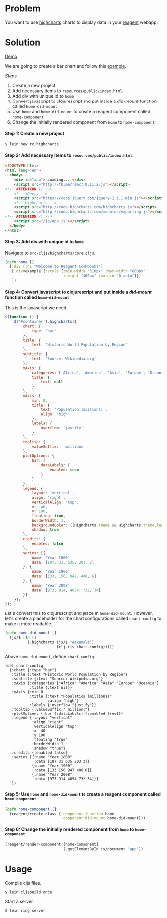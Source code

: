 # Problem

You want to use [highcharts](http://www.highcharts.com/) charts to display data in your [reagent](https://github.com/reagent-project/reagent) webapp.

# Solution

[Demo](http://rc-highcharts.s3-website-us-west-1.amazonaws.com/)

We are going to create a bar chart and follow this [example](http://jsfiddle.net/2ohatwcd/1/).

*Steps*

1. Create a new project
2. Add necessary items to `resources/public/index.html`
3. Add div with unique id to `home`
4. Convert javascript to clojurescript and put inside a *did-mount* function called `home-did-mount`
5. Use `home` and `home-did-mount` to create a reagent component called `home-component`
6. Change the initially rendered component from `home` to `home-component`

#### Step 1: Create a new project

```
$ lein new rc highcharts
```

#### Step 2: Add necessary items to `resources/public/index.html`

```html
<!DOCTYPE html>
<html lang="en">
  <body>
    <div id="app"> Loading... </div>
    <script src="http://fb.me/react-0.11.2.js"></script>
<!-- ATTENTION \/ -->
    <!-- jQuery -->
    <script src="https://code.jquery.com/jquery-2.1.1.min.js"></script>
    <!-- Highcharts -->
    <script src="http://code.highcharts.com/highcharts.js"></script>
    <script src="http://code.highcharts.com/modules/exporting.js"></script>
<!-- ATTENTION /\ -->
    <script src="/js/app.js"></script>
  </body>
</html>
```

#### Step 3: Add div with unique id to `home`

Navigate to `src/cljs/highcharts/core.cljs`.

```clojure
(defn home []
  [:div [:h1 "Welcome to Reagent Cookbook!"]
   [:div#example {:style {:min-width "310px" :max-width "800px" 
                          :height "400px" :margin "0 auto"}}]
   ])
```

#### Step 4: Convert javascript to clojurescript and put inside a *did-mount* function called `home-did-mount`

This is the javascript we need.

```javascript
$(function () {
    $('#container').highcharts({
        chart: {
            type: 'bar'
        },
        title: {
            text: 'Historic World Population by Region'
        },
        subtitle: {
            text: 'Source: Wikipedia.org'
        },
        xAxis: {
            categories: ['Africa', 'America', 'Asia', 'Europe', 'Oceania'],
            title: {
                text: null
            }
        },
        yAxis: {
            min: 0,
            title: {
                text: 'Population (millions)',
                align: 'high'
            },
            labels: {
                overflow: 'justify'
            }
        },
        tooltip: {
            valueSuffix: ' millions'
        },
        plotOptions: {
            bar: {
                dataLabels: {
                    enabled: true
                }
            }
        },
        legend: {
            layout: 'vertical',
            align: 'right',
            verticalAlign: 'top',    
            x: -40,
            y: 100,
            floating: true,
            borderWidth: 1,
            backgroundColor: ((Highcharts.theme && Highcharts.theme.legendBackgroundColor) || '#FFFFFF'),
            shadow: true
        },
        credits: {
            enabled: false
        },
        series: [{
            name: 'Year 1800',
            data: [107, 31, 635, 203, 2]
        }, {
            name: 'Year 1900',
            data: [133, 156, 947, 408, 6]
        }, {
            name: 'Year 2008',
            data: [973, 914, 4054, 732, 34]
        }]
    });
});
```

Let's convert this to clojurescript and place in `home-did-mount`.  However, let's create a placeholder for the chart configurations called `chart-config` to make it more readable.

```clojure
(defn home-did-mount []
  (js/$ (fn []
          (.highcharts (js/$ "#example")
                       (clj->js chart-config)))))
```

Above `home-did-mount`, define `chart-config`.

```
(def chart-config
  {:chart {:type "bar"}
   :title {:text "Historic World Population by Region"}
   :subtitle {:text "Source: Wikipedia.org"}
   :xAxis {:categories ["Africa" "America" "Asia" "Europe" "Oceania"]
           :title {:text nil}}
   :yAxis {:min 0
           :title {:text "Population (millions)"
                   :align "high"}
           :labels {:overflow "justify"}}
   :tooltip {:valueSuffix " millions"}
   :plotOptions {:bar {:dataLabels: {:enabled true}}}
   :legend {:layout "vertical"
            :align "right"
            :verticalAlign "top"
            :x -40
            :y 100
            :floating "true"
            :borderWidth 1
            :shadow "true"}
   :credits {:enabled false}
   :series [{:name "Year 1800"
             :data [107 31 635 203 2]}
            {:name "Year 1900"
             :data [133 156 947 408 6]}
            {:name "Year 2008"
             :data [973 914 4054 732 34]}]
   })
```

#### Step 5: Use `home` and `home-did-mount` to create a reagent component called `home-component`

```clojure
(defn home-component []
  (reagent/create-class {:component-function home
                         :component-did-mount home-did-mount}))
```

#### Step 6: Change the initially rendered component from `home` to `home-component`

```clojure
(reagent/render-component [home-component]
                          (.getElementById js/document "app"))
```

# Usage

Compile cljs files.

```
$ lein cljsbuild once
```

Start a server.

```
$ lein ring server
```
